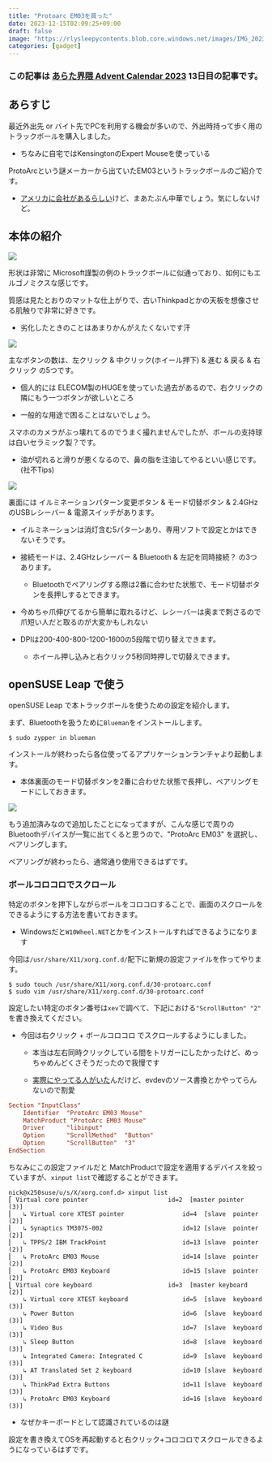 ```yaml
---
title: "Protoarc EM03を買った"
date: 2023-12-15T02:09:25+09:00
draft: false
image: "https://rlysleepycontents.blob.core.windows.net/images/IMG_20231215_110508.jpg"
categories: [gadget]
---
```


### この記事は [あらた界隈 Advent Calendar 2023](https://adventar.org/calendars/9714) 13日目の記事です。 

## あらすじ

最近外出先 or バイト先でPCを利用する機会が多いので、外出時持って歩く用のトラックボールを購入しました。

- ちなみに自宅ではKensingtonのExpert Mouseを使っている

ProtoArcという謎メーカーから出ていたEM03というトラックボールのご紹介です。

- [アメリカに会社があるらしい](https://cybersocean.net/protoarc-em01rev/)けど、まあたぶん中華でしょう。気にしないけど。

## 本体の紹介

![](https://rlysleepycontents.blob.core.windows.net/images/664062785856208896/1185040195851128974/IMG_20231215_110508.jpg?ex=658e29af&is=657bb4af&hm=0e070059bf6cd7a2d2c2fab56e887b923ccff121dedd5eb015843e85fbe48cae&=&format=webp&width=1170&height=659)

形状は非常に Microsoft謹製の例のトラックボールに似通っており、如何にもエルゴノミクスな感じです。

質感は見たとおりのマットな仕上がりで、古いThinkpadとかの天板を想像させる肌触りで非常に好きです。

- 劣化したときのことはあまりかんがえたくないです汗

![](https://rlysleepycontents.blob.core.windows.net/images/664062785856208896/1185040196618703031/IMG_20231215_110526.jpg?ex=658e29af&is=657bb4af&hm=52b52dc1c4009ac5614a611f3da3d27c369a8b8a6425ad092f070bae6834a5e2&=&format=webp&width=1170&height=659)

主なボタンの数は、左クリック & 中クリック(ホイール押下) & 進む & 戻る & 右クリック の5つです。

- 個人的には ELECOM製のHUGEを使っていた過去があるので、右クリックの隣にもう一つボタンが欲しいところ

- 一般的な用途で困ることはないでしょう。

スマホのカメラがぶっ壊れてるのでうまく撮れませんでしたが、ボールの支持球は白いセラミック製？です。

- 油が切れると滑りが悪くなるので、鼻の脂を注油してやるといい感じです。(社不Tips)

![](https://rlysleepycontents.blob.core.windows.net/images/664062785856208896/1185040212053721098/IMG_20231215_110626.jpg?ex=658e29b3&is=657bb4b3&hm=4f8574b58102c58777e5a80dd7f87711e6b47cb870f981a09134138ef25a2e6f&=&format=webp&width=1170&height=659)

裏面には イルミネーションパターン変更ボタン & モード切替ボタン & 2.4GHzのUSBレシーバー & 電源スイッチがあります。

- イルミネーションは消灯含む5パターンあり、専用ソフトで設定とかはできないそうです。

- 接続モードは、2.4GHzレシーバー & Bluetooth & 左記を同時接続？ の3つあります。

  - Bluetoothでペアリングする際は2番に合わせた状態で、モード切替ボタンを長押しするとできます。

- 今めちゃ爪伸びてるから簡単に取れるけど、レシーバーは奥まで刺さるので爪短い人だと取るのが大変かもしれない

- DPIは200-400-800-1200-1600の5段階で切り替えできます。

  - ホイール押し込みと右クリック5秒同時押しで切替えできます。

## openSUSE Leap で使う

openSUSE Leap で本トラックボールを使うための設定を紹介します。

まず、Bluetoothを扱うために```Blueman```をインストールします。

```$ sudo zypper in blueman```

インストールが終わったら各位使ってるアプリケーションランチャより起動します。

- 本体裏面のモード切替ボタンを2番に合わせた状態で長押し、ペアリングモードにしておきます。

![](https://rlysleepycontents.blob.core.windows.net/images/664062785856208896/1185046119982579782/image.png?ex=658e2f34&is=657bba34&hm=425a2ed19394bdadb105231f457348b6c5c818899a752bc11d7c7cb844d8c561&=&format=webp&quality=lossless&width=719&height=370)

もう追加済みなので追加したことになってますが、こんな感じで周りのBluetoothデバイスが一覧に出てくると思うので、"ProtoArc EM03" を選択し、ペアリングします。

ペアリングが終わったら、通常通り使用できるはずです。

### ボールコロコロでスクロール

特定のボタンを押下しながらボールをコロコロすることで、画面のスクロールをできるようにする方法を書いておきます。

- Windowsだと```W10Wheel.NET```とかをインストールすればできるようになります

今回は```/usr/share/X11/xorg.conf.d/```配下に新規の設定ファイルを作ってやります。

``` console
$ sudo touch /usr/share/X11/xorg.conf.d/30-protoarc.conf
$ sudo vim /usr/share/X11/xorg.conf.d/30-protoarc.conf
```

設定したい特定のボタン番号は```xev```で調べて、下記における```"ScrollButton" "2"``` を書き換えてください。

- 今回は右クリック + ボールコロコロ でスクロールするようにしました。

  - 本当は左右同時クリックしている間をトリガーにしたかったけど、めっちゃめんどくさそうだったので我慢です

  - [実際にやってる人がいた](https://metrocrusader.blogspot.com/2015/05/linux-trackballemulate3buttons.html)んだけど、evdevのソース書換とかやってらんないので割愛

``` config:/usr/share/X11/xorg.conf.d/30-protoarc.conf
Section "InputClass"                                                                      
    Identifier  "ProtoArc EM03 Mouse"
    MatchProduct "ProtoArc EM03 Mouse"
    Driver      "libinput"
    Option      "ScrollMethod"  "Button"
    Option      "ScrollButton"  "3"
EndSection
```

ちなみにこの設定ファイルだと MatchProductで設定を適用するデバイスを絞っていますが、```xinput list```で確認することができます。

``` console
nick@x250suse/u/s/X/xorg.conf.d> xinput list
⎡ Virtual core pointer                      id=2  [master pointer  (3)]
⎜   ↳ Virtual core XTEST pointer                id=4  [slave  pointer  (2)]
⎜   ↳ Synaptics TM3075-002                      id=12 [slave  pointer  (2)]
⎜   ↳ TPPS/2 IBM TrackPoint                     id=13 [slave  pointer  (2)]
⎜   ↳ ProtoArc EM03 Mouse                       id=14 [slave  pointer  (2)]
⎜   ↳ ProtoArc EM03 Keyboard                    id=15 [slave  pointer  (2)]
⎣ Virtual core keyboard                     id=3  [master keyboard (2)]
    ↳ Virtual core XTEST keyboard               id=5  [slave  keyboard (3)]
    ↳ Power Button                              id=6  [slave  keyboard (3)]
    ↳ Video Bus                                 id=7  [slave  keyboard (3)]
    ↳ Sleep Button                              id=8  [slave  keyboard (3)]
    ↳ Integrated Camera: Integrated C           id=9  [slave  keyboard (3)]
    ↳ AT Translated Set 2 keyboard              id=10 [slave  keyboard (3)]
    ↳ ThinkPad Extra Buttons                    id=11 [slave  keyboard (3)]
    ↳ ProtoArc EM03 Keyboard                    id=16 [slave  keyboard (3)]
```

- なぜかキーボードとして認識されているのは謎

設定を書き換えてOSを再起動すると右クリック+コロコロでスクロールできるようになっているはずです。

